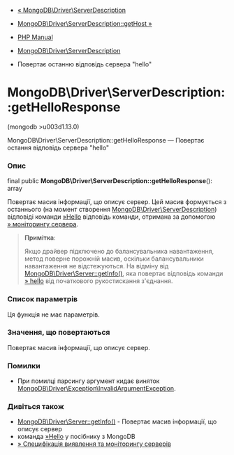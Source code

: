 - [«
MongoDB\Driver\ServerDescription](class.mongodb-driver-serverdescription.md)
- [MongoDB\Driver\ServerDescription::getHost
»](mongodb-driver-serverdescription.gethost.md)

- [PHP Manual](index.md)
- [MongoDB\Driver\ServerDescription](class.mongodb-driver-serverdescription.md)
- Повертає останню відповідь сервера "hello"

# MongoDB\Driver\ServerDescription::getHelloResponse

(mongodb \>u003d1.13.0)

MongoDB\Driver\ServerDescription::getHelloResponse — Повертає
остання відповідь сервера "hello"

### Опис

final public **MongoDB\Driver\ServerDescription::getHelloResponse**():
array

Повертає масив інформації, що описує сервер. Цей масив
формується з останнього (на момент створення
[MongoDB\Driver\ServerDescription](class.mongodb-driver-serverdescription.md))
відповіді команди
[»Hello](https://www.mongodb.com/docs/manual/reference/command/hello/)
відповідь команди, отримана за допомогою [» моніторингу
сервера](https://github.com/mongodb/specifications/blob/master/source/server-discovery-and-monitoring/server-discovery-and-monitoring.rst).

> **Примітка**:
>
> Якщо драйвер підключено до балансувальника навантаження, метод поверне порожній
> масив, оскільки балансувальники навантаження не відстежуються. На відміну від
> [MongoDB\Driver\Server::getInfo()](mongodb-driver-server.getinfo.md),
> яка повертає відповідь команди
> [» hello](https://www.mongodb.com/docs/manual/reference/command/hello/)
> від початкового рукостискання з'єднання.

### Список параметрів

Ця функція не має параметрів.

### Значення, що повертаються

Повертає масив інформації, що описує сервер.

### Помилки

- При помилці парсингу аргумент кидає виняток
[MongoDB\Driver\Exception\InvalidArgumentException](class.mongodb-driver-exception-invalidargumentexception.md).

### Дивіться також

- [MongoDB\Driver\Server::getInfo()](mongodb-driver-server.getinfo.md) -
Повертає масив інформації, що описує сервер
- команда
[»Hello](https://www.mongodb.com/docs/manual/reference/command/hello/)
у посібнику з MongoDB
- [» Специфікація виявлення та моніторингу
серверів](https://github.com/mongodb/specifications/blob/master/source/server-discovery-and-monitoring/server-discovery-and-monitoring.rst)
